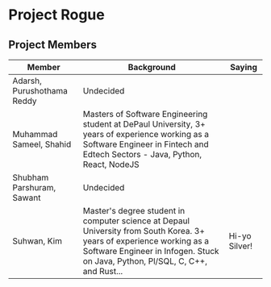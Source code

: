 # Project Rogue

## Project Members

| Member | Background | Saying        |
| ------ | ---- |---------------|
| Adarsh, Purushothama Reddy | Undecided |               |
| Muhammad Sameel, Shahid | Masters of Software Engineering student at DePaul University, 3+ years of experience working as a Software Engineer in Fintech and Edtech Sectors - Java, Python, React, NodeJS |               |
| Shubham Parshuram, Sawant | Undecided |               |
| Suhwan, Kim | Master's degree student in computer science at Depaul University from South Korea. 3+ years of experience working as a Software Engineer in Infogen. Stuck on Java, Python, Pl/SQL, C, C++, and Rust... | Hi-yo Silver! |
